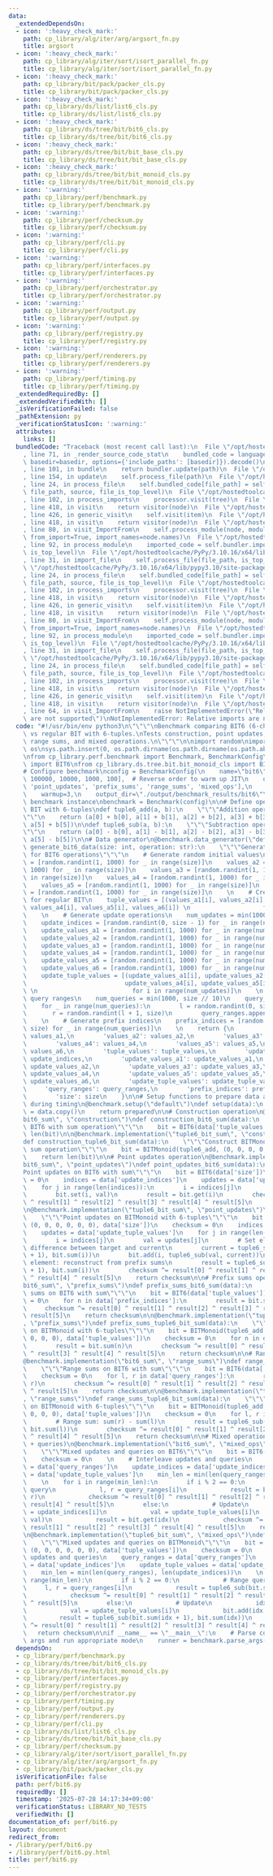 ```yaml
---
data:
  _extendedDependsOn:
  - icon: ':heavy_check_mark:'
    path: cp_library/alg/iter/arg/argsort_fn.py
    title: argsort
  - icon: ':heavy_check_mark:'
    path: cp_library/alg/iter/sort/isort_parallel_fn.py
    title: cp_library/alg/iter/sort/isort_parallel_fn.py
  - icon: ':heavy_check_mark:'
    path: cp_library/bit/pack/packer_cls.py
    title: cp_library/bit/pack/packer_cls.py
  - icon: ':heavy_check_mark:'
    path: cp_library/ds/list/list6_cls.py
    title: cp_library/ds/list/list6_cls.py
  - icon: ':heavy_check_mark:'
    path: cp_library/ds/tree/bit/bit6_cls.py
    title: cp_library/ds/tree/bit/bit6_cls.py
  - icon: ':heavy_check_mark:'
    path: cp_library/ds/tree/bit/bit_base_cls.py
    title: cp_library/ds/tree/bit/bit_base_cls.py
  - icon: ':heavy_check_mark:'
    path: cp_library/ds/tree/bit/bit_monoid_cls.py
    title: cp_library/ds/tree/bit/bit_monoid_cls.py
  - icon: ':warning:'
    path: cp_library/perf/benchmark.py
    title: cp_library/perf/benchmark.py
  - icon: ':warning:'
    path: cp_library/perf/checksum.py
    title: cp_library/perf/checksum.py
  - icon: ':warning:'
    path: cp_library/perf/cli.py
    title: cp_library/perf/cli.py
  - icon: ':warning:'
    path: cp_library/perf/interfaces.py
    title: cp_library/perf/interfaces.py
  - icon: ':warning:'
    path: cp_library/perf/orchestrator.py
    title: cp_library/perf/orchestrator.py
  - icon: ':warning:'
    path: cp_library/perf/output.py
    title: cp_library/perf/output.py
  - icon: ':warning:'
    path: cp_library/perf/registry.py
    title: cp_library/perf/registry.py
  - icon: ':warning:'
    path: cp_library/perf/renderers.py
    title: cp_library/perf/renderers.py
  - icon: ':warning:'
    path: cp_library/perf/timing.py
    title: cp_library/perf/timing.py
  _extendedRequiredBy: []
  _extendedVerifiedWith: []
  _isVerificationFailed: false
  _pathExtension: py
  _verificationStatusIcon: ':warning:'
  attributes:
    links: []
  bundledCode: "Traceback (most recent call last):\n  File \"/opt/hostedtoolcache/PyPy/3.10.16/x64/lib/pypy3.10/site-packages/onlinejudge_verify/documentation/build.py\"\
    , line 71, in _render_source_code_stat\n    bundled_code = language.bundle(stat.path,\
    \ basedir=basedir, options={'include_paths': [basedir]}).decode()\n  File \"/opt/hostedtoolcache/PyPy/3.10.16/x64/lib/pypy3.10/site-packages/onlinejudge_verify/languages/python.py\"\
    , line 101, in bundle\n    return bundler.update(path)\n  File \"/opt/hostedtoolcache/PyPy/3.10.16/x64/lib/pypy3.10/site-packages/onlinejudge_verify/languages/python_bundle.py\"\
    , line 154, in update\n    self.process_file(path)\n  File \"/opt/hostedtoolcache/PyPy/3.10.16/x64/lib/pypy3.10/site-packages/onlinejudge_verify/languages/python_bundle.py\"\
    , line 24, in process_file\n    self.bundled_code[file_path] = self.process_imports(tree,\
    \ file_path, source, file_is_top_level)\n  File \"/opt/hostedtoolcache/PyPy/3.10.16/x64/lib/pypy3.10/site-packages/onlinejudge_verify/languages/python_bundle.py\"\
    , line 102, in process_imports\n    processor.visit(tree)\n  File \"/opt/hostedtoolcache/PyPy/3.10.16/x64/lib/pypy3.10/ast.py\"\
    , line 418, in visit\n    return visitor(node)\n  File \"/opt/hostedtoolcache/PyPy/3.10.16/x64/lib/pypy3.10/ast.py\"\
    , line 426, in generic_visit\n    self.visit(item)\n  File \"/opt/hostedtoolcache/PyPy/3.10.16/x64/lib/pypy3.10/ast.py\"\
    , line 418, in visit\n    return visitor(node)\n  File \"/opt/hostedtoolcache/PyPy/3.10.16/x64/lib/pypy3.10/site-packages/onlinejudge_verify/languages/python_bundle.py\"\
    , line 80, in visit_ImportFrom\n    self.process_module(node, module_path, file_is_top_level,\
    \ from_import=True, import_names=node.names)\n  File \"/opt/hostedtoolcache/PyPy/3.10.16/x64/lib/pypy3.10/site-packages/onlinejudge_verify/languages/python_bundle.py\"\
    , line 92, in process_module\n    imported_code = self.bundler.import_file(module_path,\
    \ is_top_level)\n  File \"/opt/hostedtoolcache/PyPy/3.10.16/x64/lib/pypy3.10/site-packages/onlinejudge_verify/languages/python_bundle.py\"\
    , line 31, in import_file\n    self.process_file(file_path, is_top_level)\n  File\
    \ \"/opt/hostedtoolcache/PyPy/3.10.16/x64/lib/pypy3.10/site-packages/onlinejudge_verify/languages/python_bundle.py\"\
    , line 24, in process_file\n    self.bundled_code[file_path] = self.process_imports(tree,\
    \ file_path, source, file_is_top_level)\n  File \"/opt/hostedtoolcache/PyPy/3.10.16/x64/lib/pypy3.10/site-packages/onlinejudge_verify/languages/python_bundle.py\"\
    , line 102, in process_imports\n    processor.visit(tree)\n  File \"/opt/hostedtoolcache/PyPy/3.10.16/x64/lib/pypy3.10/ast.py\"\
    , line 418, in visit\n    return visitor(node)\n  File \"/opt/hostedtoolcache/PyPy/3.10.16/x64/lib/pypy3.10/ast.py\"\
    , line 426, in generic_visit\n    self.visit(item)\n  File \"/opt/hostedtoolcache/PyPy/3.10.16/x64/lib/pypy3.10/ast.py\"\
    , line 418, in visit\n    return visitor(node)\n  File \"/opt/hostedtoolcache/PyPy/3.10.16/x64/lib/pypy3.10/site-packages/onlinejudge_verify/languages/python_bundle.py\"\
    , line 80, in visit_ImportFrom\n    self.process_module(node, module_path, file_is_top_level,\
    \ from_import=True, import_names=node.names)\n  File \"/opt/hostedtoolcache/PyPy/3.10.16/x64/lib/pypy3.10/site-packages/onlinejudge_verify/languages/python_bundle.py\"\
    , line 92, in process_module\n    imported_code = self.bundler.import_file(module_path,\
    \ is_top_level)\n  File \"/opt/hostedtoolcache/PyPy/3.10.16/x64/lib/pypy3.10/site-packages/onlinejudge_verify/languages/python_bundle.py\"\
    , line 31, in import_file\n    self.process_file(file_path, is_top_level)\n  File\
    \ \"/opt/hostedtoolcache/PyPy/3.10.16/x64/lib/pypy3.10/site-packages/onlinejudge_verify/languages/python_bundle.py\"\
    , line 24, in process_file\n    self.bundled_code[file_path] = self.process_imports(tree,\
    \ file_path, source, file_is_top_level)\n  File \"/opt/hostedtoolcache/PyPy/3.10.16/x64/lib/pypy3.10/site-packages/onlinejudge_verify/languages/python_bundle.py\"\
    , line 102, in process_imports\n    processor.visit(tree)\n  File \"/opt/hostedtoolcache/PyPy/3.10.16/x64/lib/pypy3.10/ast.py\"\
    , line 418, in visit\n    return visitor(node)\n  File \"/opt/hostedtoolcache/PyPy/3.10.16/x64/lib/pypy3.10/ast.py\"\
    , line 426, in generic_visit\n    self.visit(item)\n  File \"/opt/hostedtoolcache/PyPy/3.10.16/x64/lib/pypy3.10/ast.py\"\
    , line 418, in visit\n    return visitor(node)\n  File \"/opt/hostedtoolcache/PyPy/3.10.16/x64/lib/pypy3.10/site-packages/onlinejudge_verify/languages/python_bundle.py\"\
    , line 64, in visit_ImportFrom\n    raise NotImplementedError(\"Relative imports\
    \ are not supported\")\nNotImplementedError: Relative imports are not supported\n"
  code: "#!/usr/bin/env python3\n\"\"\"\nBenchmark comparing BIT6 (6-channel BIT)\
    \ vs regular BIT with 6-tuples.\nTests construction, point updates, prefix sums,\
    \ range sums, and mixed operations.\n\"\"\"\n\nimport random\nimport sys\nimport\
    \ os\nsys.path.insert(0, os.path.dirname(os.path.dirname(os.path.abspath(__file__))))\n\
    \nfrom cp_library.perf.benchmark import Benchmark, BenchmarkConfig\nfrom cp_library.ds.tree.bit.bit6_cls\
    \ import BIT6\nfrom cp_library.ds.tree.bit.bit_monoid_cls import BITMonoid\n\n\
    # Configure benchmark\nconfig = BenchmarkConfig(\n    name=\"bit6\",\n    sizes=[1000000,\
    \ 100000, 10000, 1000, 100],  # Reverse order to warm up JIT\n    operations=['construction',\
    \ 'point_updates', 'prefix_sums', 'range_sums', 'mixed_ops'],\n    iterations=10,\n\
    \    warmup=3,\n    output_dir=\"./output/benchmark_results/bit6\"\n)\n\n# Create\
    \ benchmark instance\nbenchmark = Benchmark(config)\n\n# Define operations for\
    \ BIT with 6-tuples\ndef tuple6_add(a, b):\n    \"\"\"Addition operation for 6-tuples\"\
    \"\"\n    return (a[0] + b[0], a[1] + b[1], a[2] + b[2], a[3] + b[3], a[4] + b[4],\
    \ a[5] + b[5])\n\ndef tuple6_sub(a, b):\n    \"\"\"Subtraction operation for 6-tuples\"\
    \"\"\n    return (a[0] - b[0], a[1] - b[1], a[2] - b[2], a[3] - b[3], a[4] - b[4],\
    \ a[5] - b[5])\n\n# Data generator\n@benchmark.data_generator(\"default\")\ndef\
    \ generate_bit6_data(size: int, operation: str):\n    \"\"\"Generate test data\
    \ for BIT6 operations\"\"\"\n    # Generate random initial values\n    values_a1\
    \ = [random.randint(1, 1000) for _ in range(size)]\n    values_a2 = [random.randint(1,\
    \ 1000) for _ in range(size)]\n    values_a3 = [random.randint(1, 1000) for _\
    \ in range(size)]\n    values_a4 = [random.randint(1, 1000) for _ in range(size)]\n\
    \    values_a5 = [random.randint(1, 1000) for _ in range(size)]\n    values_a6\
    \ = [random.randint(1, 1000) for _ in range(size)]\n    \n    # Create tuple values\
    \ for regular BIT\n    tuple_values = [(values_a1[i], values_a2[i], values_a3[i],\
    \ values_a4[i], values_a5[i], values_a6[i]) \n                    for i in range(size)]\n\
    \    \n    # Generate update operations\n    num_updates = min(1000, size // 10)\n\
    \    update_indices = [random.randint(0, size - 1) for _ in range(num_updates)]\n\
    \    update_values_a1 = [random.randint(1, 1000) for _ in range(num_updates)]\n\
    \    update_values_a2 = [random.randint(1, 1000) for _ in range(num_updates)]\n\
    \    update_values_a3 = [random.randint(1, 1000) for _ in range(num_updates)]\n\
    \    update_values_a4 = [random.randint(1, 1000) for _ in range(num_updates)]\n\
    \    update_values_a5 = [random.randint(1, 1000) for _ in range(num_updates)]\n\
    \    update_values_a6 = [random.randint(1, 1000) for _ in range(num_updates)]\n\
    \    update_tuple_values = [(update_values_a1[i], update_values_a2[i], update_values_a3[i],\n\
    \                           update_values_a4[i], update_values_a5[i], update_values_a6[i])\
    \ \n                          for i in range(num_updates)]\n    \n    # Generate\
    \ query ranges\n    num_queries = min(1000, size // 10)\n    query_ranges = []\n\
    \    for _ in range(num_queries):\n        l = random.randint(0, size - 1)\n \
    \       r = random.randint(l + 1, size)\n        query_ranges.append((l, r))\n\
    \    \n    # Generate prefix indices\n    prefix_indices = [random.randint(1,\
    \ size) for _ in range(num_queries)]\n    \n    return {\n        'values_a1':\
    \ values_a1,\n        'values_a2': values_a2,\n        'values_a3': values_a3,\n\
    \        'values_a4': values_a4,\n        'values_a5': values_a5,\n        'values_a6':\
    \ values_a6,\n        'tuple_values': tuple_values,\n        'update_indices':\
    \ update_indices,\n        'update_values_a1': update_values_a1,\n        'update_values_a2':\
    \ update_values_a2,\n        'update_values_a3': update_values_a3,\n        'update_values_a4':\
    \ update_values_a4,\n        'update_values_a5': update_values_a5,\n        'update_values_a6':\
    \ update_values_a6,\n        'update_tuple_values': update_tuple_values,\n   \
    \     'query_ranges': query_ranges,\n        'prefix_indices': prefix_indices,\n\
    \        'size': size\n    }\n\n# Setup functions to prepare data and reduce overhead\
    \ during timing\n@benchmark.setup(\"default\")\ndef setup(data):\n    prepared\
    \ = data.copy()\n    return prepared\n\n# Construction operation\n@benchmark.implementation(\"\
    bit6_sum\", \"construction\")\ndef construction_bit6_sum(data):\n    \"\"\"Construct\
    \ BIT6 with sum operation\"\"\"\n    bit = BIT6(data['tuple_values'])\n    return\
    \ len(bit)\n\n@benchmark.implementation(\"tuple6_bit_sum\", \"construction\")\n\
    def construction_tuple6_bit_sum(data):\n    \"\"\"Construct BITMonoid with 6-tuple\
    \ sum operation\"\"\"\n    bit = BITMonoid(tuple6_add, (0, 0, 0, 0, 0, 0), data['tuple_values'])\n\
    \    return len(bit)\n\n# Point updates operation\n@benchmark.implementation(\"\
    bit6_sum\", \"point_updates\")\ndef point_updates_bit6_sum(data):\n    \"\"\"\
    Point updates on BIT6 with sum\"\"\"\n    bit = BIT6(data['size'])\n    checksum\
    \ = 0\n    indices = data['update_indices']\n    updates = data['update_tuple_values']\n\
    \    for j in range(len(indices)):\n        i = indices[j]\n        val = updates[j]\n\
    \        bit.set(i, val)\n        result = bit.get(i)\n        checksum ^= result[0]\
    \ ^ result[1] ^ result[2] ^ result[3] ^ result[4] ^ result[5]\n    return checksum\n\
    \n@benchmark.implementation(\"tuple6_bit_sum\", \"point_updates\")\ndef point_updates_tuple6_bit_sum(data):\n\
    \    \"\"\"Point updates on BITMonoid with 6-tuples\"\"\"\n    bit = BITMonoid(tuple6_add,\
    \ (0, 0, 0, 0, 0, 0), data['size'])\n    checksum = 0\n    indices = data['update_indices']\n\
    \    updates = data['update_tuple_values']\n    for j in range(len(indices)):\n\
    \        i = indices[j]\n        val = updates[j]\n        # Set element: add\
    \ difference between target and current\n        current = tuple6_sub(bit.sum(i\
    \ + 1), bit.sum(i))\n        bit.add(i, tuple6_sub(val, current))\n        # Get\
    \ element: reconstruct from prefix sums\n        result = tuple6_sub(bit.sum(i\
    \ + 1), bit.sum(i))\n        checksum ^= result[0] ^ result[1] ^ result[2] ^ result[3]\
    \ ^ result[4] ^ result[5]\n    return checksum\n\n# Prefix sums operation\n@benchmark.implementation(\"\
    bit6_sum\", \"prefix_sums\")\ndef prefix_sums_bit6_sum(data):\n    \"\"\"Prefix\
    \ sums on BIT6 with sum\"\"\"\n    bit = BIT6(data['tuple_values'])\n    checksum\
    \ = 0\n    for n in data['prefix_indices']:\n        result = bit.sum(n)\n   \
    \     checksum ^= result[0] ^ result[1] ^ result[2] ^ result[3] ^ result[4] ^\
    \ result[5]\n    return checksum\n\n@benchmark.implementation(\"tuple6_bit_sum\"\
    , \"prefix_sums\")\ndef prefix_sums_tuple6_bit_sum(data):\n    \"\"\"Prefix sums\
    \ on BITMonoid with 6-tuples\"\"\"\n    bit = BITMonoid(tuple6_add, (0, 0, 0,\
    \ 0, 0, 0), data['tuple_values'])\n    checksum = 0\n    for n in data['prefix_indices']:\n\
    \        result = bit.sum(n)\n        checksum ^= result[0] ^ result[1] ^ result[2]\
    \ ^ result[3] ^ result[4] ^ result[5]\n    return checksum\n\n# Range sums operation\n\
    @benchmark.implementation(\"bit6_sum\", \"range_sums\")\ndef range_sums_bit6_sum(data):\n\
    \    \"\"\"Range sums on BIT6 with sum\"\"\"\n    bit = BIT6(data['tuple_values'])\n\
    \    checksum = 0\n    for l, r in data['query_ranges']:\n        result = bit.sum_range(l,\
    \ r)\n        checksum ^= result[0] ^ result[1] ^ result[2] ^ result[3] ^ result[4]\
    \ ^ result[5]\n    return checksum\n\n@benchmark.implementation(\"tuple6_bit_sum\"\
    , \"range_sums\")\ndef range_sums_tuple6_bit_sum(data):\n    \"\"\"Range sums\
    \ on BITMonoid with 6-tuples\"\"\"\n    bit = BITMonoid(tuple6_add, (0, 0, 0,\
    \ 0, 0, 0), data['tuple_values'])\n    checksum = 0\n    for l, r in data['query_ranges']:\n\
    \        # Range sum: sum(r) - sum(l)\n        result = tuple6_sub(bit.sum(r),\
    \ bit.sum(l))\n        checksum ^= result[0] ^ result[1] ^ result[2] ^ result[3]\
    \ ^ result[4] ^ result[5]\n    return checksum\n\n# Mixed operations (updates\
    \ + queries)\n@benchmark.implementation(\"bit6_sum\", \"mixed_ops\")\ndef mixed_ops_bit6_sum(data):\n\
    \    \"\"\"Mixed updates and queries on BIT6\"\"\"\n    bit = BIT6(data['tuple_values'])\n\
    \    checksum = 0\n    \n    # Interleave updates and queries\n    query_ranges\
    \ = data['query_ranges']\n    update_indices = data['update_indices']\n    update_tuple_values\
    \ = data['update_tuple_values']\n    min_len = min(len(query_ranges), len(update_indices))\n\
    \    \n    for i in range(min_len):\n        if i % 2 == 0:\n            # Range\
    \ query\n            l, r = query_ranges[i]\n            result = bit.sum_range(l,\
    \ r)\n            checksum ^= result[0] ^ result[1] ^ result[2] ^ result[3] ^\
    \ result[4] ^ result[5]\n        else:\n            # Update\n            idx\
    \ = update_indices[i]\n            val = update_tuple_values[i]\n            bit.add(idx,\
    \ val)\n            result = bit.get(idx)\n            checksum ^= result[0] ^\
    \ result[1] ^ result[2] ^ result[3] ^ result[4] ^ result[5]\n    return checksum\n\
    \n@benchmark.implementation(\"tuple6_bit_sum\", \"mixed_ops\")\ndef mixed_ops_tuple6_bit_sum(data):\n\
    \    \"\"\"Mixed updates and queries on BITMonoid\"\"\"\n    bit = BITMonoid(tuple6_add,\
    \ (0, 0, 0, 0, 0, 0), data['tuple_values'])\n    checksum = 0\n    \n    # Interleave\
    \ updates and queries\n    query_ranges = data['query_ranges']\n    update_indices\
    \ = data['update_indices']\n    update_tuple_values = data['update_tuple_values']\n\
    \    min_len = min(len(query_ranges), len(update_indices))\n    \n    for i in\
    \ range(min_len):\n        if i % 2 == 0:\n            # Range query\n       \
    \     l, r = query_ranges[i]\n            result = tuple6_sub(bit.sum(r), bit.sum(l))\n\
    \            checksum ^= result[0] ^ result[1] ^ result[2] ^ result[3] ^ result[4]\
    \ ^ result[5]\n        else:\n            # Update\n            idx = update_indices[i]\n\
    \            val = update_tuple_values[i]\n            bit.add(idx, val)\n   \
    \         result = tuple6_sub(bit.sum(idx + 1), bit.sum(idx))\n            checksum\
    \ ^= result[0] ^ result[1] ^ result[2] ^ result[3] ^ result[4] ^ result[5]\n \
    \   return checksum\n\nif __name__ == \"__main__\":\n    # Parse command line\
    \ args and run appropriate mode\n    runner = benchmark.parse_args()\n    runner.run()"
  dependsOn:
  - cp_library/perf/benchmark.py
  - cp_library/ds/tree/bit/bit6_cls.py
  - cp_library/ds/tree/bit/bit_monoid_cls.py
  - cp_library/perf/interfaces.py
  - cp_library/perf/registry.py
  - cp_library/perf/orchestrator.py
  - cp_library/perf/timing.py
  - cp_library/perf/output.py
  - cp_library/perf/renderers.py
  - cp_library/perf/cli.py
  - cp_library/ds/list/list6_cls.py
  - cp_library/ds/tree/bit/bit_base_cls.py
  - cp_library/perf/checksum.py
  - cp_library/alg/iter/sort/isort_parallel_fn.py
  - cp_library/alg/iter/arg/argsort_fn.py
  - cp_library/bit/pack/packer_cls.py
  isVerificationFile: false
  path: perf/bit6.py
  requiredBy: []
  timestamp: '2025-07-28 14:17:34+09:00'
  verificationStatus: LIBRARY_NO_TESTS
  verifiedWith: []
documentation_of: perf/bit6.py
layout: document
redirect_from:
- /library/perf/bit6.py
- /library/perf/bit6.py.html
title: perf/bit6.py
---
```

